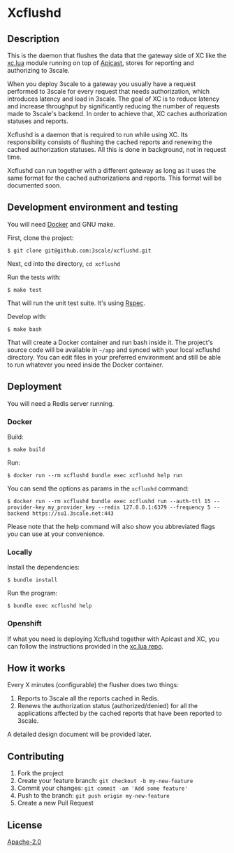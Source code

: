 # Xcflushd

## Description

This is the daemon that flushes the data that the gateway side of XC like the
[xc.lua](https://github.com/3scale/xc.lua) module running on top of [Apicast](https://github.com/3scale/apicast), stores for reporting and authorizing to 3scale.

When you deploy 3scale to a gateway you usually have a request performed to
3scale for every request that needs authorization, which introduces latency and
load in 3scale. The goal of XC is to reduce latency and increase throughput by
significantly reducing the number of requests made to 3scale's backend. In
order to achieve that, XC caches authorization statuses and reports.

Xcflushd is a daemon that is required to run while using XC. Its responsibility
consists of flushing the cached reports and renewing the cached authorization
statuses. All this is done in background, not in request time.

Xcflushd can run together with a different gateway as long as it uses the same
format for the cached authorizations and reports. This format will be
documented soon.

## Development environment and testing

You will need [Docker](https://www.docker.com/) and GNU make.

First, clone the project:
```
$ git clone git@github.com:3scale/xcflushd.git
```

Next, cd into the directory, `cd xcflushd`

Run the tests with:
```
$ make test
```

That will run the unit test suite. It's using [Rspec](https://rspec.info).

Develop with:
```
$ make bash
```

That will create a Docker container and run bash inside it. The project's
source code will be available in `~/app` and synced with your local xcflushd
directory. You can edit files in your preferred environment and still be able
to run whatever you need inside the Docker container.


## Deployment

You will need a Redis server running.

### Docker

Build:
```
$ make build
```

Run:
```
$ docker run --rm xcflushd bundle exec xcflushd help run
```

You can send the options as params in the `xcflushd` command:
```
$ docker run --rm xcflushd bundle exec xcflushd run --auth-ttl 15 --provider-key my_provider_key --redis 127.0.0.1:6379 --frequency 5 --backend https://su1.3scale.net:443
```

Please note that the help command will also show you abbreviated flags you can
use at your convenience.

### Locally

Install the dependencies:
```
$ bundle install
```

Run the program:
```
$ bundle exec xcflushd help
```

### Openshift

If what you need is deploying Xcflushd together with Apicast and XC, you can
follow the instructions provided in the [xc.lua repo](https://github.com/3scale/xc.lua).


## How it works

Every X minutes (configurable) the flusher does two things:

1. Reports to 3scale all the reports cached in Redis.
2. Renews the authorization status (authorized/denied) for all the
   applications affected by the cached reports that have been reported to
   3scale.

A detailed design document will be provided later.


## Contributing

1. Fork the project
2. Create your feature branch: `git checkout -b my-new-feature`
3. Commit your changes: `git commit -am 'Add some feature'`
4. Push to the branch: `git push origin my-new-feature`
5. Create a new Pull Request


## License

[Apache-2.0](https://www.apache.org/licenses/LICENSE-2.0)
